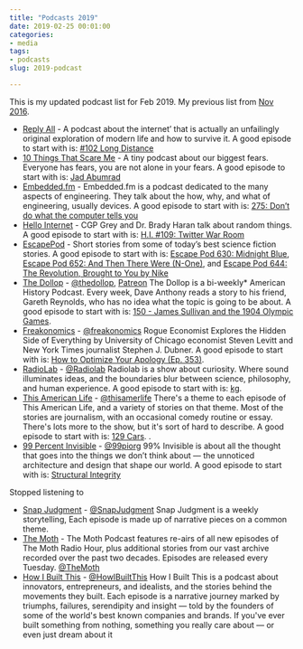 ```yaml
---
title: "Podcasts 2019"
date: 2019-02-25 00:01:00
categories:
- media
tags:
- podcasts
slug: 2019-podcast

---
```


This is my updated podcast list for Feb 2019. My previous list from [Nov 2016](/podcasts).

- [Reply All](https://www.gimletmedia.com/reply-all) - A podcast about the internet’ that is actually an unfailingly original exploration of modern life and how to survive it. A good episode to start with is: [#102 Long Distance](https://www.gimletmedia.com/reply-all/102-long-distance-parts-1-2)
- [10 Things That Scare Me](https://www.wnycstudios.org/shows/10-things-scare-me) - A tiny podcast about our biggest fears. Everyone has fears, you are not alone in your fears.  A good episode to start with is: [Jad Abumrad](https://www.wnycstudios.org/story/jad-abumrad-10-things-that-scare-me)
- [Embedded.fm](https://www.embedded.fm/) - Embedded.fm is a podcast dedicated to the many aspects of engineering. They talk about the how, why, and what of engineering, usually devices. A good episode to start with is: [275: Don’t do what the computer tells you](https://www.embedded.fm/episodes/275)
- [Hello Internet](http://www.hellointernet.fm/) - CGP Grey and Dr. Brady Haran talk about random things. A good episode to start with is: [H.I. #109: Twitter War Room](http://www.hellointernet.fm/podcast/109)
- [EscapePod](http://escapepod.org/) -  Short stories from some of today’s best science fiction stories. A good episode to start with is: [Escape Pod 630: Midnight Blue](http://escapepod.org/2018/05/31/escape-pod-630-midnight-blue-flashback-friday/), [Escape Pod 652: And Then There Were (N-One)](http://escapepod.org/2018/11/01/escape-pod-652-and-then-there-were-n-one-part-1/), and [Escape Pod 644: The Revolution, Brought to You by Nike](http://escapepod.org/2018/09/06/escape-pod-644-the-revolution-brought-to-you-by-nike-part-1/)
- [The Dollop](http://thedollop.net/wp/) - [@thedollop](https://twitter.com/thedollop), [Patreon](https://www.patreon.com/thedollop) The Dollop is a bi-weekly* American History Podcast. Every week, Dave Anthony reads a story to his friend, Gareth Reynolds, who has no idea what the topic is going to be about. A good episode to start with is: [150 - James Sullivan and the 1904 Olympic Games](https://thedollop.libsyn.com/150-james-sullivan-and-the-1904-olympic-games-live). 
- [Freakonomics](http://freakonomics.com/) - [@freakonomics](https://twitter.com/freakonomics) Rogue Economist Explores the Hidden Side of Everything by University of Chicago economist Steven Levitt and New York Times journalist Stephen J. Dubner. A good episode to start with is: [How to Optimize Your Apology (Ep. 353)](http://freakonomics.com/podcast/apologies/). 
- [RadioLab](http://www.radiolab.org/) - [@Radiolab](https://twitter.com/Radiolab) Radiolab is a show about curiosity. Where sound illuminates ideas, and the boundaries blur between science, philosophy, and human experience. A good episode to start with is: [kg](https://www.wnycstudios.org/story/kg).  
 - [This American Life](https://www.thisamericanlife.org/) - [@thisamerlife](https://twitter.com/thisamerlife) There's a theme to each episode of This American Life, and a variety of stories on that theme. Most of the stories are journalism, with an occasional comedy routine or essay. There's lots more to the show, but it's sort of hard to describe. A good episode to start with is: [129 Cars](https://www.thisamericanlife.org/513/129-cars).  .
- [99 Percent Invisible](http://99percentinvisible.org/) - [@99piorg](https://twitter.com/99piorg) 99% Invisible is about all the thought that goes into the things we don’t think about — the unnoticed architecture and design that shape our world. A good episode to start with is: [Structural Integrity](https://99percentinvisible.org/episode/structural-integrity-2/) 

Stopped listening to 

- [Snap Judgment](http://snapjudgment.org/) -  [@SnapJudgment](https://twitter.com/snapjudgment) Snap Judgment is a weekly storytelling, Each episode is made up of narrative pieces on a common theme. 
- [The Moth](https://themoth.org/podcast) -  The Moth Podcast features re-airs of all new episodes of The Moth Radio Hour, plus additional stories from our vast archive recorded over the past two decades. Episodes are released every Tuesday. [@TheMoth](https://twitter.com/TheMoth)
- [How I Built This](http://www.npr.org/podcasts/510313/how-i-built-this) - [@HowIBuiltThis](https://twitter.com/howibuiltthis) How I Built This is a podcast about innovators, entrepreneurs, and idealists, and the stories behind the movements they built. Each episode is a narrative journey marked by triumphs, failures, serendipity and insight — told by the founders of some of the world's best known companies and brands. If you've ever built something from nothing, something you really care about — or even just dream about it 
